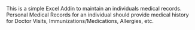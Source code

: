 This is a simple Excel Addin to maintain an individuals medical records. Personal Medical Records for an individual should provide medical history for Doctor Visits, Immunizations/Medications, Allergies, etc.